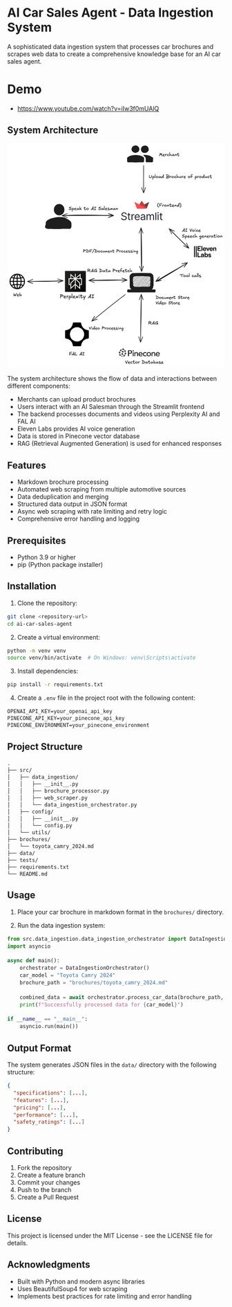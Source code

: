 # AI Car Sales Agent - Data Ingestion System

A sophisticated data ingestion system that processes car brochures and scrapes web data to create a comprehensive knowledge base for an AI car sales agent.

# Demo
- https://www.youtube.com/watch?v=iIw3f0mUAlQ

## System Architecture

![Sales Agent Architecture](sales.png)

The system architecture shows the flow of data and interactions between different components:
- Merchants can upload product brochures
- Users interact with an AI Salesman through the Streamlit frontend
- The backend processes documents and videos using Perplexity AI and FAL AI
- Eleven Labs provides AI voice generation
- Data is stored in Pinecone vector database
- RAG (Retrieval Augmented Generation) is used for enhanced responses

## Features

- Markdown brochure processing
- Automated web scraping from multiple automotive sources
- Data deduplication and merging
- Structured data output in JSON format
- Async web scraping with rate limiting and retry logic
- Comprehensive error handling and logging

## Prerequisites

- Python 3.9 or higher
- pip (Python package installer)

## Installation

1. Clone the repository:
```bash
git clone <repository-url>
cd ai-car-sales-agent
```

2. Create a virtual environment:
```bash
python -m venv venv
source venv/bin/activate  # On Windows: venv\Scripts\activate
```

3. Install dependencies:
```bash
pip install -r requirements.txt
```

4. Create a `.env` file in the project root with the following content:
```env
OPENAI_API_KEY=your_openai_api_key
PINECONE_API_KEY=your_pinecone_api_key
PINECONE_ENVIRONMENT=your_pinecone_environment
```

## Project Structure

```
.
├── src/
│   ├── data_ingestion/
│   │   ├── __init__.py
│   │   ├── brochure_processor.py
│   │   ├── web_scraper.py
│   │   └── data_ingestion_orchestrator.py
│   ├── config/
│   │   ├── __init__.py
│   │   └── config.py
│   └── utils/
├── brochures/
│   └── toyota_camry_2024.md
├── data/
├── tests/
├── requirements.txt
└── README.md
```

## Usage

1. Place your car brochure in markdown format in the `brochures/` directory.

2. Run the data ingestion system:
```python
from src.data_ingestion.data_ingestion_orchestrator import DataIngestionOrchestrator
import asyncio

async def main():
    orchestrator = DataIngestionOrchestrator()
    car_model = "Toyota Camry 2024"
    brochure_path = "brochures/toyota_camry_2024.md"
    
    combined_data = await orchestrator.process_car_data(brochure_path, car_model)
    print(f"Successfully processed data for {car_model}")

if __name__ == "__main__":
    asyncio.run(main())
```

## Output Format

The system generates JSON files in the `data/` directory with the following structure:

```json
{
  "specifications": [...],
  "features": [...],
  "pricing": [...],
  "performance": [...],
  "safety_ratings": [...]
}
```

## Contributing

1. Fork the repository
2. Create a feature branch
3. Commit your changes
4. Push to the branch
5. Create a Pull Request

## License

This project is licensed under the MIT License - see the LICENSE file for details.

## Acknowledgments

- Built with Python and modern async libraries
- Uses BeautifulSoup4 for web scraping
- Implements best practices for rate limiting and error handling 
